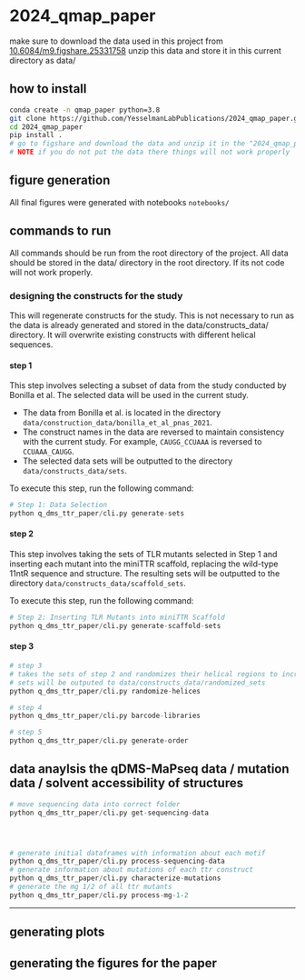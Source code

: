 # 2024_qmap_paper

make sure to download the data used in this project from [10.6084/m9.figshare.25331758](https://figshare.com/articles/dataset/data/25331758) unzip this data and store it in this current directory as data/ <br>

## how to install 

```bash
conda create -n qmap_paper python=3.8
git clone https://github.com/YesselmanLabPublications/2024_qmap_paper.git
cd 2024_qmap_paper
pip install .
# go to figshare and download the data and unzip it in the "2024_qmap_paper" directory
# NOTE if you do not put the data there things will not work properly
```

## figure generation 
All final figures were generated with notebooks `notebooks/`

## commands to run
All commands should be run from the root directory of the project. All data should be stored in the data/ directory in the root 
directory. If its not code will not work properly.

### designing the constructs for the study 
This will regenerate constructs for the study. This is not necessary to run as the data is already generated and stored in the data/constructs_data/ directory. It will overwrite existing constructs with different helical sequences.

#### step 1 

This step involves selecting a subset of data from the study conducted by Bonilla et al. The selected data will be used in the current study.

- The data from Bonilla et al. is located in the directory `data/construction_data/bonilla_et_al_pnas_2021`.
- The construct names in the data are reversed to maintain consistency with the current study. For example, `CAUGG_CCUAAA` is reversed to `CCUAAA_CAUGG`.
- The selected data sets will be outputted to the directory `data/constructs_data/sets`.

To execute this step, run the following command:
```python
# Step 1: Data Selection
python q_dms_ttr_paper/cli.py generate-sets
```

#### step 2

This step involves taking the sets of TLR mutants selected in Step 1 and inserting each mutant into the miniTTR scaffold, replacing the wild-type 11ntR sequence and structure. The resulting sets will be outputted to the directory `data/constructs_data/scaffold_sets`.

To execute this step, run the following command:

```python
# Step 2: Inserting TLR Mutants into miniTTR Scaffold
python q_dms_ttr_paper/cli.py generate-scaffold-sets
```
#### step 3

```python
# step 3 
# takes the sets of step 2 and randomizes their helical regions to increase the diversity of the library.
# sets will be outputed to data/constructs_data/randomized_sets
python q_dms_ttr_paper/cli.py randomize-helices

# step 4 
python q_dms_ttr_paper/cli.py barcode-libraries

# step 5 
python q_dms_ttr_paper/cli.py generate-order

```

## data anaylsis the qDMS-MaPseq data / mutation data / solvent accessibility of structures

```python
# move sequencing data into correct folder
python q_dms_ttr_paper/cli.py get-sequencing-data




# generate initial dataframes with information about each motif
python q_dms_ttr_paper/cli.py process-sequencing-data
# generate information about mutations of each ttr construct 
python q_dms_ttr_paper/cli.py characterize-mutations
# generate the mg 1/2 of all ttr mutants
python q_dms_ttr_paper/cli.py process-mg-1-2

```

----------

## generating plots 




## generating the figures for the paper 



